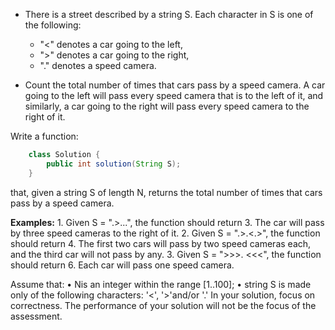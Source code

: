 - There is a street described by a string S. Each character in S is one of the following:

    - "<" denotes a car going to the left,
    - ">" denotes a car going to the right,
    - "." denotes a speed camera.

- Count the total number of times that cars pass by a speed camera. A car going to the left will pass every speed camera that is to the left of it, and similarly, a car going to the right will pass every speed camera to the right of it.


Write a function:
``` java
    class Solution {
        public int solution(String S);
    }  
```
that, given a string S of length N, returns the total number of times that cars pass by a speed camera.

**Examples:**
    1. Given S = ".>...", the function should return 3. The car will pass by three speed cameras to the right of it.
    2. Given S = ".>.<.>", the function should return 4. The first two cars will pass by two speed cameras each, and the third car will not pass by any.
    3. Given S = ">>>. <<<", the function should return 6. Each car will pass one speed camera.

Assume that:
• Nis an integer within the range [1..100];
• string S is made only of the following characters: '<', '>'and/or '.'
In your solution, focus on correctness. The performance of your solution will not be the focus of the assessment.